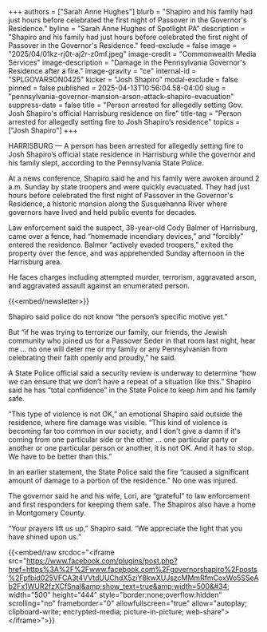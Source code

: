 +++
authors = ["Sarah Anne Hughes"]
blurb = "Shapiro and his family had just hours before celebrated the first night of Passover in the Governor's Residence."
byline = "Sarah Anne Hughes of Spotlight PA"
description = "Shapiro and his family had just hours before celebrated the first night of Passover in the Governor's Residence."
feed-exclude = false
image = "2025/04/01kz-rj0t-aj2r-z0mf.jpeg"
image-credit = "Commonwealth Media Services"
image-description = "Damage in the Pennsylvania Governor's Residence after a fire."
image-gravity = "ce"
internal-id = "SPLGOVARSON0425"
kicker = "Josh Shapiro"
modal-exclude = false
pinned = false
published = 2025-04-13T10:56:04.58-04:00
slug = "pennsylvania-governor-mansion-arson-attack-shapiro-evacuation"
suppress-date = false
title = "Person arrested for allegedly setting Gov. Josh Shapiro's official Harrisburg residence on fire"
title-tag = "Person arrested for allegedly setting fire to Josh Shapiro’s residence"
topics = ["Josh Shapiro"]
+++

HARRISBURG — A person has been arrested for allegedly setting fire to Josh Shapiro’s official state residence in Harrisburg while the governor and his family slept, according to the Pennsylvania State Police.

At a news conference, Shapiro said he and his family were awoken around 2 a.m. Sunday by state troopers and were quickly evacuated. They had just hours before celebrated the first night of Passover in the Governor&#39;s Residence, a historic mansion along the Susquehanna River where governors have lived and held public events for decades.

Law enforcement said the suspect, 38-year-old Cody Balmer of Harrisburg, came over a fence, had “homemade incendiary devices,” and “forcibly” entered the residence. Balmer “actively evaded troopers,” exited the property over the fence, and was apprehended Sunday afternoon in the Harrisburg area.

He faces charges including attempted murder, terrorism, aggravated arson, and aggravated assault against an enumerated person.

{{<embed/newsletter>}}

Shapiro said police do not know “the person’s specific motive yet.”

But “if he was trying to terrorize our family, our friends, the Jewish community who joined us for a Passover Seder in that room last night, hear me … no one will deter me or my family or any Pennsylvanian from celebrating their faith openly and proudly,” he said.

A State Police official said a security review is underway to determine “how we can ensure that we don’t have a repeat of a situation like this.” Shapiro said he has “total confidence” in the State Police to keep him and his family safe.

“This type of violence is not OK,” an emotional Shapiro said outside the residence, where fire damage was visible. “This kind of violence is becoming far too common in our society, and I don&#39;t give a damn if it&#39;s coming from one particular side or the other … one particular party or another or one particular person or another, it is not OK. And it has to stop. We have to be better than this.”

In an earlier statement, the State Police said the fire “caused a significant amount of damage to a portion of the residence.” No one was injured.

The governor said he and his wife, Lori, are “grateful” to law enforcement and first responders for keeping them safe. The Shapiros also have a home in Montgomery County.

“Your prayers lift us up,” Shapiro said. “We appreciate the light that you have shined upon us.”

{{<embed/raw srcdoc="&lt;iframe src=&#34;https://www.facebook.com/plugins/post.php?href=https%3A%2F%2Fwww.facebook.com%2Fgovernorshapiro%2Fposts%2Fpfbid025VFCA3t4VVtdUUChdX5ziY8kwXUJszcMMmRfmCoxWo5SSeAb2Fx1WUR2fzXCfSnal&amp;show_text=true&amp;width=500&#34; width=&#34;500&#34; height=&#34;444&#34; style=&#34;border:none;overflow:hidden&#34; scrolling=&#34;no&#34; frameborder=&#34;0&#34; allowfullscreen=&#34;true&#34; allow=&#34;autoplay; clipboard-write; encrypted-media; picture-in-picture; web-share&#34;&gt;&lt;/iframe&gt;">}}

